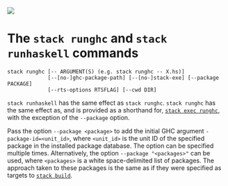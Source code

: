 <div class="hidden-warning"><a href="https://docs.haskellstack.org/"><img src="https://cdn.jsdelivr.net/gh/commercialhaskell/stack/doc/img/hidden-warning.svg"></a></div>

# The `stack runghc` and `stack runhaskell` commands

~~~text
stack runghc [-- ARGUMENT(S) (e.g. stack runghc -- X.hs)]
             [--[no-]ghc-package-path] [--[no-]stack-exe] [--package PACKAGE]
             [--rts-options RTSFLAG] [--cwd DIR]
~~~

`stack runhaskell` has the same effect as `stack runghc`. `stack runghc` has the
same effect as, and is provided as a shorthand for,
[`stack exec runghc`](exec_command.md), with the exception of the `--package`
option.

Pass the option `--package <package>` to add the initial GHC argument
`-package-id=<unit_id>`, where `<unit_id>` is the unit ID of the specified
package in the installed package database. The option can be specified multiple
times. Alternatively, the option `--package "<packages>"` can be used, where
`<packages>` is a white space-delimited list of packages. The approach taken to
these packages is the same as if they were specified as targets to
[`stack build`](build_command.md#target-syntax).
